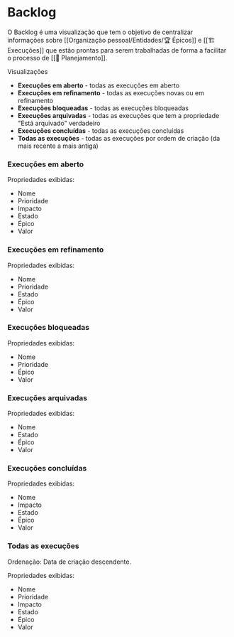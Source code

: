 # Backlog

O Backlog é uma visualização que tem o objetivo de centralizar informações sobre [[Organização pessoal/Entidades/🏆 Épicos]] e [[🏗️ Execuções]] que estão prontas para serem trabalhadas de forma a facilitar o processo de [[📆 Planejamento]].

Visualizações

- **Execuções em aberto** - todas as execuções em aberto
- **Execuções em refinamento** - todas as execuções novas ou em refinamento
- **Execuções bloqueadas** - todas as execuções bloqueadas
- **Execuções arquivadas** - todas as execuções que tem a propriedade "Está arquivado" verdadeiro
- **Execuções concluídas** - todas as execuções concluídas
- **Todas as execuções** - todas as execuções por ordem de criação (da mais recente a mais antiga)

### Execuções em aberto

Propriedades exibidas:
- Nome
- Prioridade
- Impacto
- Estado
- Épico
- Valor

### Execuções em refinamento

Propriedades exibidas:
- Nome
- Prioridade
- Estado
- Épico
- Valor

### Execuções bloqueadas

Propriedades exibidas:
- Nome
- Prioridade
- Épico
- Valor

### Execuções arquivadas

Propriedades exibidas:
- Nome
- Estado
- Épico
- Valor

### Execuções concluídas

Propriedades exibidas:
- Nome
- Impacto
- Estado
- Épico
- Valor

### Todas as execuções

Ordenação: Data de criação descendente.

Propriedades exibidas:
- Nome
- Prioridade
- Impacto
- Estado
- Épico
- Valor
